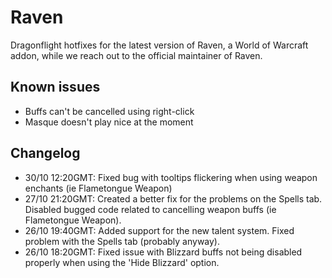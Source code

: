 # Raven
Dragonflight hotfixes for the latest version of Raven, a World of Warcraft addon, while we reach out to the official maintainer of Raven.

## Known issues
- Buffs can't be cancelled using right-click
- Masque doesn't play nice at the moment

## Changelog
- 30/10 12:20GMT: Fixed bug with tooltips flickering when using weapon enchants (ie Flametongue Weapon)
- 27/10 21:20GMT: Created a better fix for the problems on the Spells tab. Disabled bugged code related to cancelling weapon buffs (ie Flametongue Weapon).
- 26/10 19:40GMT: Added support for the new talent system. Fixed problem with the Spells tab (probably anyway).
- 26/10 18:20GMT: Fixed issue with Blizzard buffs not being disabled properly when using the 'Hide Blizzard' option.
